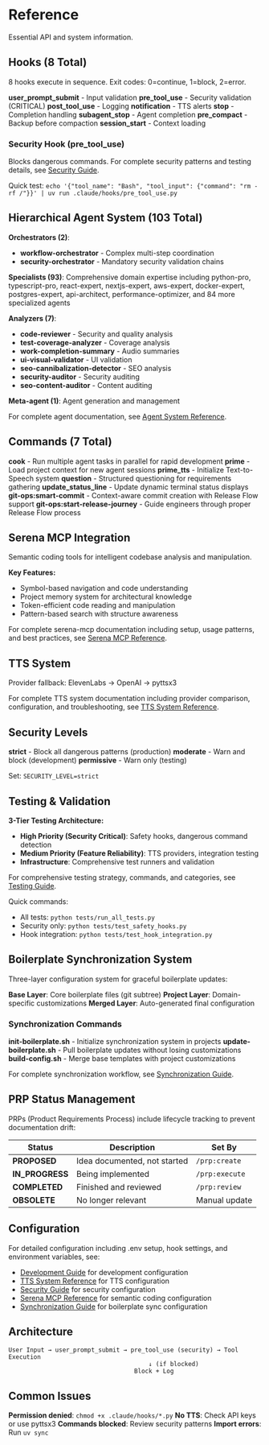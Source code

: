 # Reference

Essential API and system information.

## Hooks (8 Total)

8 hooks execute in sequence. Exit codes: 0=continue, 1=block, 2=error.

**user_prompt_submit** - Input validation
**pre_tool_use** - Security validation (CRITICAL)
**post_tool_use** - Logging
**notification** - TTS alerts
**stop** - Completion handling
**subagent_stop** - Agent completion
**pre_compact** - Backup before compaction
**session_start** - Context loading

### Security Hook (pre_tool_use)

Blocks dangerous commands. For complete security patterns and testing details, see [Security Guide](../guides/security.md).

Quick test: `echo '{"tool_name": "Bash", "tool_input": {"command": "rm -rf /"}}' | uv run .claude/hooks/pre_tool_use.py`

## Hierarchical Agent System (103 Total)

**Orchestrators (2)**:
- **workflow-orchestrator** - Complex multi-step coordination
- **security-orchestrator** - Mandatory security validation chains

**Specialists (93)**: Comprehensive domain expertise including python-pro, typescript-pro, react-expert, nextjs-expert, aws-expert, docker-expert, postgres-expert, api-architect, performance-optimizer, and 84 more specialized agents

**Analyzers (7)**:
- **code-reviewer** - Security and quality analysis
- **test-coverage-analyzer** - Coverage analysis
- **work-completion-summary** - Audio summaries
- **ui-visual-validator** - UI validation
- **seo-cannibalization-detector** - SEO analysis
- **security-auditor** - Security auditing
- **seo-content-auditor** - Content auditing

**Meta-agent (1)**: Agent generation and management

For complete agent documentation, see [Agent System Reference](agent-system.md).

## Commands (7 Total)

**cook** - Run multiple agent tasks in parallel for rapid development
**prime** - Load project context for new agent sessions
**prime_tts** - Initialize Text-to-Speech system
**question** - Structured questioning for requirements gathering
**update_status_line** - Update dynamic terminal status displays
**git-ops:smart-commit** - Context-aware commit creation with Release Flow support
**git-ops:start-release-journey** - Guide engineers through proper Release Flow process

## Serena MCP Integration

Semantic coding tools for intelligent codebase analysis and manipulation.

**Key Features:**

- Symbol-based navigation and code understanding
- Project memory system for architectural knowledge
- Token-efficient code reading and manipulation
- Pattern-based search with structure awareness

For complete serena-mcp documentation including setup, usage patterns, and best practices, see [Serena MCP Reference](serena-mcp.md).

## TTS System

Provider fallback: ElevenLabs → OpenAI → pyttsx3

For complete TTS system documentation including provider comparison, configuration, and troubleshooting, see [TTS System Reference](../reference/tts-system.md).

## Security Levels

**strict** - Block all dangerous patterns (production)
**moderate** - Warn and block (development)
**permissive** - Warn only (testing)

Set: `SECURITY_LEVEL=strict`

## Testing & Validation

**3-Tier Testing Architecture:**

- **High Priority (Security Critical)**: Safety hooks, dangerous command detection
- **Medium Priority (Feature Reliability)**: TTS providers, integration testing
- **Infrastructure**: Comprehensive test runners and validation

For comprehensive testing strategy, commands, and categories, see [Testing Guide](../guides/testing.md).

Quick commands:

- All tests: `python tests/run_all_tests.py`
- Security only: `python tests/test_safety_hooks.py`
- Hook integration: `python tests/test_hook_integration.py`

## Boilerplate Synchronization System

Three-layer configuration system for graceful boilerplate updates:

**Base Layer**: Core boilerplate files (git subtree)
**Project Layer**: Domain-specific customizations
**Merged Layer**: Auto-generated final configuration

### Synchronization Commands

**init-boilerplate.sh** - Initialize synchronization system in projects
**update-boilerplate.sh** - Pull boilerplate updates without losing customizations
**build-config.sh** - Merge base templates with project customizations

For complete synchronization workflow, see [Synchronization Guide](../SYNCHRONIZATION.md).

## PRP Status Management

PRPs (Product Requirements Process) include lifecycle tracking to prevent documentation drift:

| Status | Description | Set By |
|--------|-------------|--------|
| **PROPOSED** | Idea documented, not started | `/prp:create` |
| **IN_PROGRESS** | Being implemented | `/prp:execute` |
| **COMPLETED** | Finished and reviewed | `/prp:review` |
| **OBSOLETE** | No longer relevant | Manual update |

## Configuration

For detailed configuration including .env setup, hook settings, and environment variables, see:

- [Development Guide](../guides/development.md) for development configuration
- [TTS System Reference](tts-system.md) for TTS configuration
- [Security Guide](../guides/security.md) for security configuration
- [Serena MCP Reference](serena-mcp.md) for semantic coding configuration
- [Synchronization Guide](../SYNCHRONIZATION.md) for boilerplate sync configuration

## Architecture

```text
User Input → user_prompt_submit → pre_tool_use (security) → Tool Execution
                                       ↓ (if blocked)
                                   Block + Log
```

## Common Issues

**Permission denied**: `chmod +x .claude/hooks/*.py`
**No TTS**: Check API keys or use pyttsx3
**Commands blocked**: Review security patterns
**Import errors**: Run `uv sync`
